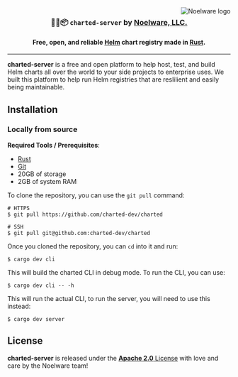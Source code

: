 <img align="right" src="https://cdn.floofy.dev/images/trans.png" alt="Noelware logo" />
<div align="center">
    <h3>🐻‍❄️📦 <code>charted-server</code> by <a href="https://noelware.org" target="_blank">Noelware, LLC.</a></h3>
    <h4>Free, open, and reliable <a href="https://helm.sh">Helm</a> chart registry made in <a href="https://rust-lang.org">Rust</a>.</h4>
    <hr />
</div>

**charted-server** is a free and open platform to help host, test, and build Helm charts all over the world to your side projects to enterprise uses. We built this platform to help run Helm registries that are reslilient and easily being maintainable.

## Installation

### Locally from source

**Required Tools / Prerequisites**:

-   [Rust](https://rust-lang.org)
-   [Git](https://git-scm.com)
-   20GB of storage
-   2GB of system RAM

To clone the repository, you can use the `git pull` command:

```shell
# HTTPS
$ git pull https://github.com/charted-dev/charted

# SSH
$ git pull git@github.com:charted-dev/charted
```

Once you cloned the repository, you can `cd` into it and run:

```shell
$ cargo dev cli
```

This will build the charted CLI in debug mode. To run the CLI, you can use:

```shell
$ cargo dev cli -- -h
```

This will run the actual CLI, to run the server, you will need to use this instead:

```shell
$ cargo dev server
```

## License

**charted-server** is released under the [**Apache 2.0** License](/LICENSE) with love and care by the Noelware team!
